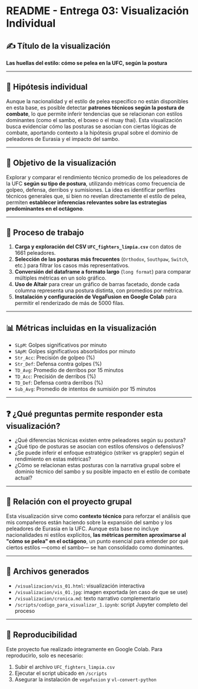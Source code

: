# README - Entrega 03: Visualización Individual

## ✍️ Título de la visualización
**Las huellas del estilo: cómo se pelea en la UFC, según la postura**

---

## 📌 Hipótesis individual

Aunque la nacionalidad y el estilo de pelea específico no están disponibles en esta base, es posible detectar **patrones técnicos según la postura de combate**, lo que permite inferir tendencias que se relacionan con estilos dominantes (como el sambo, el boxeo o el muay thai). Esta visualización busca evidenciar cómo las posturas se asocian con ciertas lógicas de combate, aportando contexto a la hipótesis grupal sobre el dominio de peleadores de Eurasia y el impacto del sambo.

---

## 🎯 Objetivo de la visualización

Explorar y comparar el rendimiento técnico promedio de los peleadores de la UFC **según su tipo de postura**, utilizando métricas como frecuencia de golpeo, defensa, derribos y sumisiones. La idea es identificar perfiles técnicos generales que, si bien no revelan directamente el estilo de pelea, permiten **establecer inferencias relevantes sobre las estrategias predominantes en el octágono**.

---

## 🔧 Proceso de trabajo

1. **Carga y exploración del CSV `UFC_fighters_limpia.csv`** con datos de 1661 peleadores.
2. **Selección de las posturas más frecuentes** (`Orthodox`, `Southpaw`, `Switch`, etc.) para filtrar los casos más representativos.
3. **Conversión del dataframe a formato largo** (`long format`) para comparar múltiples métricas en un solo gráfico.
4. **Uso de Altair** para crear un gráfico de barras facetado, donde cada columna representa una postura distinta, con promedios por métrica.
5. **Instalación y configuración de VegaFusion en Google Colab** para permitir el renderizado de más de 5000 filas.

---

## 📊 Métricas incluidas en la visualización

- `SLpM`: Golpes significativos por minuto
- `SApM`: Golpes significativos absorbidos por minuto
- `Str_Acc`: Precisión de golpeo (%)
- `Str_Def`: Defensa contra golpes (%)
- `TD_Avg`: Promedio de derribos por 15 minutos
- `TD_Acc`: Precisión de derribos (%)
- `TD_Def`: Defensa contra derribos (%)
- `Sub_Avg`: Promedio de intentos de sumisión por 15 minutos

---

## ❓ ¿Qué preguntas permite responder esta visualización?

- ¿Qué diferencias técnicas existen entre peleadores según su postura?
- ¿Qué tipo de posturas se asocian con estilos ofensivos o defensivos?
- ¿Se puede inferir el enfoque estratégico (striker vs grappler) según el rendimiento en estas métricas?
- ¿Cómo se relacionan estas posturas con la narrativa grupal sobre el dominio técnico del sambo y su posible impacto en el estilo de combate actual?

---

## 🤝 Relación con el proyecto grupal

Esta visualización sirve como **contexto técnico** para reforzar el análisis que mis compañeros están haciendo sobre la expansión del sambo y los peleadores de Eurasia en la UFC. Aunque esta base no incluye nacionalidades ni estilos explícitos, **las métricas permiten aproximarse al "cómo se pelea" en el octágono**, un punto esencial para entender por qué ciertos estilos —como el sambo— se han consolidado como dominantes.

---

## 📁 Archivos generados

- `/visualizacion/vis_01.html`: visualización interactiva
- `/visualizacion/vis_01.jpg`: imagen exportada (en caso de que se use)
- `/visualizacion/cronica.md`: texto narrativo complementario
- `/scripts/codigo_para_visualizar_1.ipynb`: script Jupyter completo del proceso

---

## 🔄 Reproducibilidad

Este proyecto fue realizado íntegramente en Google Colab. Para reproducirlo, solo es necesario:
1. Subir el archivo `UFC_fighters_limpia.csv`
2. Ejecutar el script ubicado en `/scripts`
3. Asegurar la instalación de `vegafusion` y `vl-convert-python`

